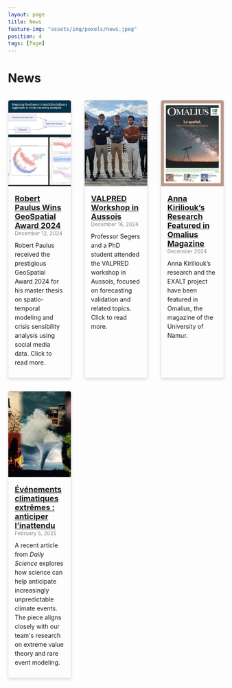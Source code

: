 ```yaml
---
layout: page
title: News
feature-img: "assets/img/pexels/news.jpeg"
position: 4
tags: [Page]
---
```


<style>
    .news-container {
        display: flex;
        flex-wrap: wrap;
        justify-content: space-between;
        gap: 15px;
    }

    .news-item {
        display: flex;
        flex-direction: column;
        width: calc(33% - 20px); /* 3 items per row with spacing */
        margin: 15px 0;
        border: 1px solid #ddd;
        border-radius: 5px;
        overflow: hidden;
        text-align: left;
        box-shadow: 0 4px 6px rgba(0, 0, 0, 0.1);
        transition: transform 0.2s ease-in-out;
    }

    .news-item:hover {
        transform: scale(1.05);
    }

    .news-image {
        width: 100%;
        height: 200px;
        object-fit: cover;
    }

    .news-content {
        padding: 15px;
    }

    .news-title {
        font-size: 18px;
        font-weight: bold;
        margin: 10px 0;
    }

    .news-date {
        font-size: 12px;
        color: #888;
        margin-bottom: 10px;
    }

    .news-description {
        font-size: 14px;
        line-height: 1.5;
        margin-bottom: 10px;
    }

    @media (max-width: 768px) {
        .news-item {
            width: calc(50% - 20px); /* 2 items per row on smaller screens */
        }
    }

    @media (max-width: 480px) {
        .news-item {
            width: 100%; /* 1 item per row on very small screens */
        }
    }
</style>

# News

<div class="news-container">
    
<div class="news-item">
    <a href="/news/news2.html">
        <img src="/assets/img/news/Robet_Paulus_award.png" alt="Robert Paulus receiving award" class="news-image">
    </a>
    <div class="news-content">
        <a href="/news/news2.html" class="news-title">Robert Paulus Wins GeoSpatial Award 2024</a>
        <div class="news-date">December 12, 2024</div>
        <div class="news-description">
            Robert Paulus received the prestigious GeoSpatial Award 2024 for his master thesis on spatio-temporal modeling and crisis sensibility analysis using social media data. Click to read more.
        </div>
    </div>
</div>

<div class="news-item">
    <a href="/news/news1.html">
        <img src="/assets/img/news/ValPred.jpg" alt="News Image 1" class="news-image">
    </a>
    <div class="news-content">
        <a href="/news/news1.html" class="news-title">VALPRED Workshop in Aussois</a>
        <div class="news-date">December 16, 2024</div>
        <div class="news-description">
            Professor Segers and a PhD student attended the VALPRED workshop in Aussois, focused on forecasting validation and related topics. Click to read more.
        </div>
    </div>
</div>

<div class="news-item">
    <a href="/assets/pdf/Omalius_décembre_2024-7.pdf" target="_blank">
        <img src="/assets/img/news/omalius_decembre_2024.png" alt="Omalius Magazine featuring EXALT project" class="news-image">
    </a>
    <div class="news-content">
        <a href="/assets/pdfs/Omalius décembre 2024-7.pdf" target="_blank" class="news-title">Anna Kiriliouk’s Research Featured in Omalius Magazine</a>
        <div class="news-date">December 2024</div>
        <div class="news-description">
            Anna Kiriliouk’s research and the EXALT project have been featured in Omalius, the magazine of the University of Namur.
        </div>
    </div>
</div>

</div>

<div class="news-item">
    <a href="https://dailyscience.be/05/02/2025/evenements-climatiques-extremes-anticiper-linattendu/" target="_blank">
        <img src="/assets/img/news/severe_weather.jpg" alt="Extreme weather event" class="news-image">
    </a>
    <div class="news-content">
        <a href="https://dailyscience.be/05/02/2025/evenements-climatiques-extremes-anticiper-linattendu/" target="_blank" class="news-title">
            Événements climatiques extrêmes : anticiper l’inattendu
        </a>
        <div class="news-date">February 5, 2025</div>
        <div class="news-description">
            A recent article from <em>Daily Science</em> explores how science can help anticipate increasingly unpredictable climate events. The piece aligns closely with our team's research on extreme value theory and rare event modeling.
        </div>
    </div>
</div>


